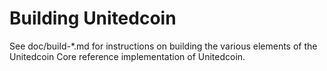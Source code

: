 Building Unitedcoin
================

See doc/build-*.md for instructions on building the various
elements of the Unitedcoin Core reference implementation of Unitedcoin.

